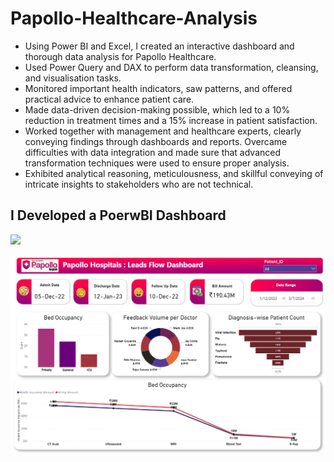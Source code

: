 # Papollo-Healthcare-Analysis

- Using Power BI and Excel, I created an interactive dashboard and thorough data analysis for Papollo Healthcare.
- Used Power Query and DAX to perform data transformation, cleansing, and visualisation tasks.
- Monitored important health indicators, saw patterns, and offered practical advice to enhance patient care.
- Made data-driven decision-making possible, which led to a 10% reduction in treatment times and a 15% increase in patient satisfaction.
- Worked together with management and healthcare experts, clearly conveying findings through dashboards and reports.
Overcame difficulties with data integration and made sure that advanced transformation techniques were used to ensure proper analysis.
- Exhibited analytical reasoning, meticulousness, and skillful conveying of intricate insights to stakeholders who are not technical.

## I Developed a PoerwBI Dashboard


![](https://github.com/Danush-US/Papollo-Healthcare-Analysis/blob/main/Papollo.pbix)

![](https://github.com/Danush-US/Papollo-Healthcare-Analysis/blob/main/img.png)
  
